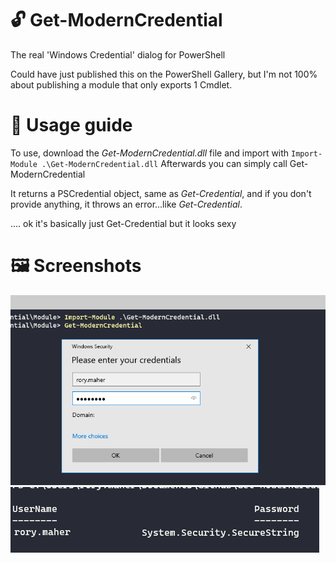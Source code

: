 # 🔓 Get-ModernCredential

The real 'Windows Credential' dialog for PowerShell

Could have just published this on the PowerShell Gallery, but I'm not 100% about publishing a module that only exports 1 Cmdlet.

# 💾 Usage guide

To use, download the _Get-ModernCredential.dll_ file and import with
`Import-Module .\Get-ModernCredential.dll`
Afterwards you can simply call Get-ModernCredential

It returns a PSCredential object, same as _Get-Credential_, and if you don't provide anything, it throws an error...like _Get-Credential_.

.... ok it's basically just Get-Credential but it looks sexy

# 🖼 Screenshots

![Wow, so pretty](/images/shot1.png)
![Omg, return data](/images/shot2.png)
